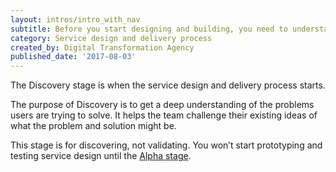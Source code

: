 ```yaml
---
layout: intros/intro_with_nav
subtitle: Before you start designing and building, you need to understand the users and what they need a service to do.
category: Service design and delivery process
created_by: Digital Transformation Agency
published_date: '2017-08-03'
---
```


The Discovery stage is when the service design and delivery process starts.

The purpose of Discovery is to get a deep understanding of the problems users are trying to solve. It helps the team challenge their existing ideas of what the problem and solution might be.

This stage is for discovering, not validating. You won’t start prototyping and testing service design until the [Alpha stage](../alpha-stage/).
